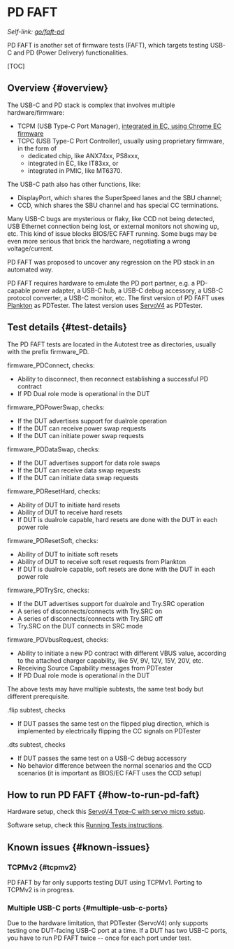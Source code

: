 # PD FAFT

_Self-link: [go/faft-pd](https://goto.google.com/faft-pd)_

PD FAFT is another set of firmware tests (FAFT), which targets testing USB-C and
PD (Power Delivery) functionalities.

[TOC]

## Overview {#overview}

The USB-C and PD stack is complex that involves multiple hardware/firmware:

*   TCPM (USB Type-C Port Manager),
    [integrated in EC, using Chrome EC firmware](https://chromium.googlesource.com/chromiumos/platform/ec/+/master/docs/usb-c.md)
*   TCPC (USB Type-C Port Controller), usually using proprietary firmware, in
    the form of
    *   dedicated chip, like ANX74xx, PS8xxx,
    *   integrated in EC, like IT83xx, or
    *   integrated in PMIC, like MT6370.

The USB-C path also has other functions, like:

*   DisplayPort, which shares the SuperSpeed lanes and the SBU channel;
*   CCD, which shares the SBU channel and has special CC terminations.

Many USB-C bugs are mysterious or flaky, like CCD not being detected, USB
Ethernet connection being lost, or external monitors not showing up, etc. This
kind of issue blocks BIOS/EC FAFT running. Some bugs may be even more serious
that brick the hardware, negotiating a wrong voltage/current.

PD FAFT was proposed to uncover any regression on the PD stack in an automated
way.

PD FAFT requires hardware to emulate the PD port partner, e.g. a PD-capable
power adapter, a USB-C hub, a USB-C debug accessory, a USB-C protocol converter,
a USB-C monitor, etc. The first version of PD FAFT uses
[Plankton](https://www.chromium.org/chromium-os/plankton) as PDTester. The
latest version uses
[ServoV4](https://chromium.googlesource.com/chromiumos/third_party/hdctools/+/master/docs/servo_v4.md)
as PDTester.

## Test details {#test-details}

The PD FAFT tests are located in the Autotest tree as directories, usually with
the prefix firmware\_PD.

firmware\_PDConnect, checks:

*   Ability to disconnect, then reconnect establishing a successful PD contract
*   If PD Dual role mode is operational in the DUT

firmware\_PDPowerSwap, checks:

*   If the DUT advertises support for dualrole operation
*   If the DUT can receive power swap requests
*   If the DUT can initiate power swap requests

firmware\_PDDataSwap, checks:

*   If the DUT advertises support for data role swaps
*   If the DUT can receive data swap requests
*   If the DUT can initiate data swap requests

firmware\_PDResetHard, checks:

*   Ability of DUT to initiate hard resets
*   Ability of DUT to receive hard resets
*   If DUT is dualrole capable, hard resets are done with the DUT in each power
    role

firmware\_PDResetSoft, checks:

*   Ability of DUT to initiate soft resets
*   Ability of DUT to receive soft reset requests from Plankton
*   If DUT is dualrole capable, soft resets are done with the DUT in each power
    role

firmware\_PDTrySrc, checks:

*   If the DUT advertises support for dualrole and Try.SRC operation
*   A series of disconnects/connects with Try.SRC on
*   A series of disconnects/connects with Try.SRC off
*   Try.SRC on the DUT connects in SRC mode

firmware\_PDVbusRequest, checks:

*   Ability to initiate a new PD contract with different VBUS value, according
    to the attached charger capability, like 5V, 9V, 12V, 15V, 20V, etc.
*   Receiving Source Capability messages from PDTester
*   If PD Dual role mode is operational in the DUT

The above tests may have multiple subtests, the same test body but different
prerequisite.

.flip subtest, checks

*   If DUT passes the same test on the flipped plug direction, which is
    implemented by electrically flipping the CC signals on PDTester

.dts subtest, checks

*   If DUT passes the same test on a USB-C debug accessory
*   No behavior difference between the normal scenarios and the CCD scenarios
    (it is important as BIOS/EC FAFT uses the CCD setup)

## How to run PD FAFT {#how-to-run-pd-faft}

Hardware setup, check this
[ServoV4 Type-C with servo micro setup](https://chromium.googlesource.com/chromiumos/third_party/autotest/+/refs/heads/master/docs/faft-how-to-run-doc.md#servov4-typec-micro).

Software setup, check this
[Running Tests instructions](https://chromium.googlesource.com/chromiumos/third_party/autotest/+/refs/heads/master/docs/faft-how-to-run-doc.md#faft-running-tests).

## Known issues {#known-issues}

### TCPMv2 {#tcpmv2}

PD FAFT by far only supports testing DUT using TCPMv1. Porting to TCPMv2 is in
progress.

### Multiple USB-C ports {#multiple-usb-c-ports}

Due to the hardware limitation, that PDTester (ServoV4) only supports testing
one DUT-facing USB-C port at a time. If a DUT has two USB-C ports, you have to
run PD FAFT twice -- once for each port under test.
